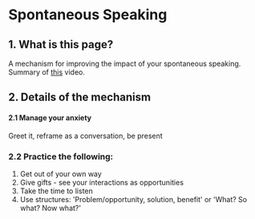 # Spontaneous Speaking

## 1. What is this page?
A mechanism for improving the impact of your spontaneous speaking. Summary of [this](https://www.youtube.com/watch?v=HAnw168huqA) video.

## 2. Details of the mechanism

#### 2.1 Manage your anxiety

Greet it, reframe as a conversation, be present

### 2.2 Practice the following:
1. Get out of your own way
1. Give gifts - see your interactions as opportunities
1. Take the time to listen
1. Use structures: 'Problem/opportunity, solution, benefit' or 'What? So what? Now what?'
